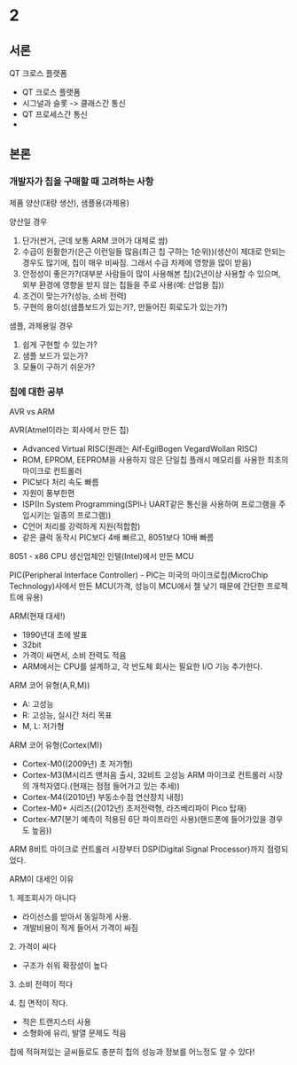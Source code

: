 # 2

## 서론 

<p> QT 크로스 플랫폼 </p>
<ul>
    <li>QT 크로스 플랫폼</li>
    <li>시그널과 슬롯 -> 클래스간 통신</li>
    <li>QT 프로세스간 통신 <li>
</ul>

## 본론

### 개발자가 칩을 구매할 때 고려하는 사항
<p> 제품 양산(대량 생산), 샘플용(과제용)</p>

<p> 양산일 경우 </p>
<ol>
    <li>단가(싼거, 근데 보통 ARM 코어가 대체로 쌈)</li>
    <li>수급이 원활한가(은근 이런일들 많음(최근 칩 구하는 1순위))(생산이 제대로 안되는 경우도 많기에, 칩이 매우 비싸짐. 그래서 수급 차제에 영향을 많이 받음)</li>
    <li>안정성이 좋은가?(대부분 사람들이 많이 사용해본 칩)(2년이상 사용할 수 있으며, 외부 환경에 영향을 받지 않는 칩들을 주로 사용(예: 산업용 칩))</li>
    <li>조건이 맞는가?(성능, 소비 전력)</li>
    <li>구현의 용이성(샘플보드가 있는가?, 만들어진 회로도가 있는가?)</li>
</ol>

<p> 샘플, 과제용일 경우 </p>
<ol>
    <li>쉽게 구현할 수 있는가?</li>
    <li>샘플 보드가 있는가?</li>
    <li>모듈이 구하기 쉬운가?</li>
</ol>

### 칩에 대한 공부
<p> AVR vs ARM </p>

<p> AVR(Atmel이라는 회사에서 만든 칩) </p>
<ul>
    <li>Advanced Virtual RISC(원래는 Alf-EgilBogen VegardWollan RISC)</li>
    <li>ROM, EPROM, EEPROM을 사용하지 않은 단일칩 플래시 메모리를 사용한 최초의 마이크로 컨트롤러</li>
    <li>PIC보다 처리 속도 빠름</li>
    <li>자원이 풍부한편</li>
    <li>ISP(In System Programming(SPI나 UART같은 통신을 사용하여 프로그램을 주입시키는 일종의 프로그램))</li>
    <li>C언어 처리를 강력하게 지원(적합함)</li>
    <li>같은 클럭 동작시 PIC보다 4배 빠르고, 8051보다 10배 빠름</li>
</ul>

<p> 8051 - x86 CPU 생산업체인 인텔(Intel)에서 만든 MCU</p>
<p> PIC(Peripheral Interface Controller) - PIC는 미국의 마이크로칩(MicroChip Technology)사에서 만든 MCU(가격, 성능이 MCU에서 젤 낮기 때문에 간단한 프로젝트에 유용)</p>

<p>ARM(현재 대세!)</p>
<ul>
    <li>1990년대 초에 발표</li>
    <li>32bit</li>
    <li>가격이 싸면서, 소비 전력도 적음</li>
    <li>ARM에서는 CPU를 설계하고, 각 반도체 회사는 필요한 I/O 기능 추가한다.</li>
</ul>

<p>ARM 코어 유형(A,R,M))</p>
<ul>
    <li>A: 고성능</li>
    <li>R: 고성능, 실시간 처리 목표</li>
    <li>M, L: 저가형</li>
</ul>

<p>ARM 코어 유형(Cortex(M))</p>
<ul>
    <li>Cortex-M0((2009년) 초 저가형)</li>
    <li>Cortex-M3(M시리즈 맨처음 출시, 32비트 고성능 ARM 마이크로 컨트롤러 시장의 개척자였다.(현재는 점점 들어가고 있는 추세))</li>
    <li>Cortex-M4((2010년) 부동소수점 연산장치 내정)</li>
    <li>Cortex-M0+ 시리즈((2012년) 초저전력형, 라즈베리파이 Pico 탑재)</li>
    <li>Cortex-M7(분기 예측이 적용된 6단 파이프라인 사용)(핸드폰에 들어가있을 경우도 높음))</li>
</ul>

<p>ARM 8비트 마이크로 컨트롤러 시장부터 DSP(Digital Signal Processor)까지 점령되었다.</p>

<p>ARM이 대세인 이유</p>
<p>1. 제조회사가 아니다</p>
<ul>
    <li>라이선스를 받아서 동일하게 사용.</li>
    <li>개발비용이 적게 들어서 가격이 싸짐</li>
</ul>
<p>2. 가격이 싸다</p>
<ul>
    <li>구조가 쉬워 확장성이 높다</li>
</ul>
<p>3. 소비 전력이 적다</p>
<p>4. 칩 면적이 작다.</p>
<ul>
    <li>적은 트랜지스터 사용</li>
    <li>소형화에 유리, 발열 문제도 적음</li>
</ul>

<p>칩에 적혀져있는 글씨들로도 충분히 칩의 성능과 정보를 어느정도 알 수 있다!</p>